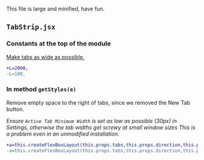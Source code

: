 This file is large and minified, have fun.

## `TabStrip.jsx`

### Constants at the top of the module
[Make tabs as wide as possible.](https://gist.github.com/Aldaviva/39e4472ab7a5ee50473de74df826d928)

```diff
+L=2000,
-L=180,
```

### In method `getStyles(e)`
Remove empty space to the right of tabs, since we removed the New Tab button.

*Ensure `Active Tab Minimum Width` is set as low as possible (30px) in Settings, otherwise the tab widths get screwy at small window sizes This is a problem even in an unmodified installation.*
```diff
+a=this.createFlexBoxLayout(this.props.tabs,this.props.direction,this.props.maxWidth+60,this.props.maxHeight
-a=this.createFlexBoxLayout(this.props.tabs,this.props.direction,this.props.maxWidth,this.props.maxHeight
```
